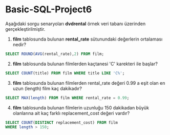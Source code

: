 # Basic-SQL-Project6

Aşağıdaki sorgu senaryoları **dvdrental** örnek veri tabanı üzerinden gerçekleştirilmiştir.

1. **film** tablosunda bulunan **rental_rate** sütunundaki değerlerin ortalaması nedir?

```sql
SELECT ROUND(AVG(rental_rate),2) FROM film;
```

2. **film** tablosunda bulunan filmlerden kaçtanesi 'C' karekteri ile başlar?

```sql
SELECT COUNT(title) FROM film WHERE title LIKE 'C%';
```

3. **film** tablosunda bulunan filmlerden rental_rate değeri 0.99 a eşit olan en uzun (length) film kaç dakikadır?

```sql
SELECT MAX(length) FROM film WHERE rental_rate = 0.99;
```

4. **film** tablosunda bulunan filmlerin uzunluğu 150 dakikadan büyük olanlarına ait kaç farklı replacement_cost değeri vardır?

```sql
SELECT COUNT(DISTINCT replacement_cost) FROM film
WHERE length > 150;
```
